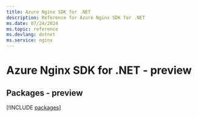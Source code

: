 ```yaml
---
title: Azure Nginx SDK for .NET
description: Reference for Azure Nginx SDK for .NET
ms.date: 07/24/2024
ms.topic: reference
ms.devlang: dotnet
ms.service: nginx
---
```

# Azure Nginx SDK for .NET - preview
## Packages - preview
[!INCLUDE [packages](nginx-index.md)]